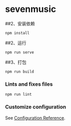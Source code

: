 # sevenmusic

##2、安装依赖
```
npm install
```

##2、运行
```
npm run serve
```

##3、打包
```
npm run build
```

### Lints and fixes files
```
npm run lint
```

### Customize configuration
See [Configuration Reference](https://cli.vuejs.org/config/).

